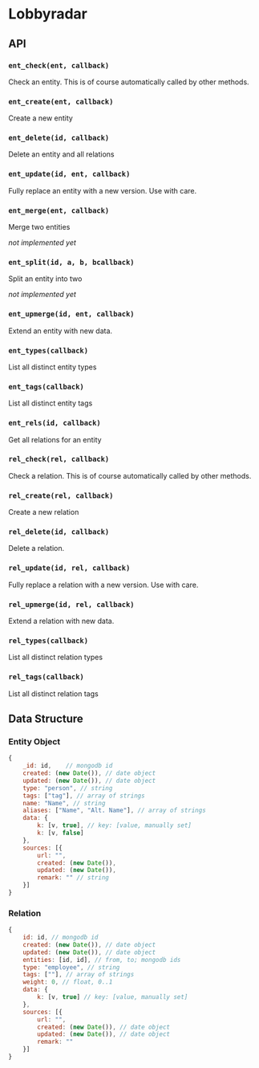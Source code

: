 # Lobbyradar

## API

### `ent_check(ent, callback)`

Check an entity. This is of course automatically called by other methods.

### `ent_create(ent, callback)`

Create a new entity

### `ent_delete(id, callback)`

Delete an entity and all relations

### `ent_update(id, ent, callback)`

Fully replace an entity with a new version. Use with care.

### `ent_merge(ent, callback)`

Merge two entities

_not implemented yet_

### `ent_split(id, a, b, bcallback)`

Split an entity into two

_not implemented yet_

### `ent_upmerge(id, ent, callback)`

Extend an entity with new data.

### `ent_types(callback)`

List all distinct entity types

### `ent_tags(callback)`

List all distinct entity tags

### `ent_rels(id, callback)`

Get all relations for an entity

### `rel_check(rel, callback)`

Check a relation. This is of course automatically called by other methods.

### `rel_create(rel, callback)`

Create a new relation

### `rel_delete(id, callback)`

Delete a relation.

### `rel_update(id, rel, callback)`

Fully replace a relation with a new version. Use with care.

### `rel_upmerge(id, rel, callback)`

Extend a relation with new data.

### `rel_types(callback)`

List all distinct relation types

### `rel_tags(callback)`

List all distinct relation tags

## Data Structure

### Entity Object

``` javascript
{
	_id: id,	// mongodb id
	created: (new Date()), // date object
	updated: (new Date()), // date object
	type: "person", // string
	tags: ["tag"], // array of strings
	name: "Name", // string
	aliases: ["Name", "Alt. Name"], // array of strings
	data: {
		k: [v, true], // key: [value, manually set]
		k: [v, false]
	},
	sources: [{
		url: "",
		created: (new Date()),
		updated: (new Date()),
		remark: "" // string
	}]
}
``` 

### Relation

``` javascript
{
	id: id, // mongodb id
	created: (new Date()), // date object
	updated: (new Date()), // date object
	entities: [id, id], // from, to; mongodb ids
	type: "employee", // string
	tags: [""], // array of strings
	weight: 0, // float, 0..1
	data: {
		k: [v, true] // key: [value, manually set]
	},
	sources: [{ 
		url: "",
		created: (new Date()), // date object
		updated: (new Date()), // date object
		remark: ""
	}]
}
``` 

